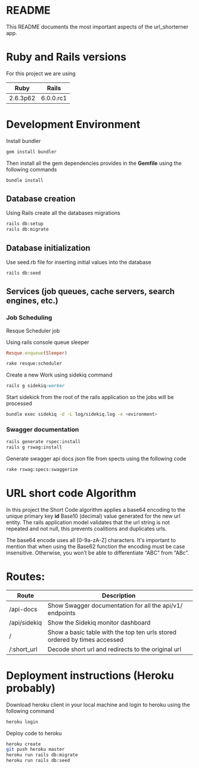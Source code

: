 # README

This README documents the most important aspects
of the url_shorterner app.

# Ruby and Rails versions

For this project we are using 

| Ruby      | Rails      | 
|:--------: |:---------: |
|2.6.3p62   |  6.0.0.rc1 |

# Development Environment

Install bundler 

```bash
gem install bundler

```

Then install all the gem dependencies provides in the
**Gemfile** using the following commands

```bash
bundle install
```

## Database creation
Using Rails create all the databases migrations


```bash
rails db:setup
rails db:migrate
```


## Database initialization

Use seed.rb file for inserting initial values into the database

```bash
rails db:seed
```

## Services (job queues, cache servers, search engines, etc.)

### Job Scheduling

Resque Scheduler job 

Using rails console queue sleeper
```ruby
Resque.enqueue(Sleeper)
```

```bash
rake resque:scheduler
```

Create a new Work using sidekiq 
command
```ruby
rails g sidekiq:worker 
```

Start sidekick from the root of the rails application
so the jobs will be processed

```bash
bundle exec sidekiq -d -L log/sidekiq.log -e <evironment>
```


### Swagger documentation 

```bash 
rails generate rspec:install
rails g rswag:install

```

Generate swagger api docs json file from spects 
using the following code

```bash
rake rswag:specs:swaggerize
```

# URL short code Algorithm

In this project the Short Code algorithm applies a base64
encoding to the unique primary key **id** Base10 (decimal) value generated 
for the new url entity. The rails application model validates that the url string 
is not repeated and not null, this prevents coalitions and duplicates urls.

The base64 encode uses all [0-9a-zA-Z] characters.
It's important to mention that when using the Base62 function 
the encoding must be case insensitive. 
Otherwise, you won’t be able to differentiate “ABC” from “ABc”.


# Routes:

| Route        | Description                                                                |
|--------------|----------------------------------------------------------------------------|
| /api-docs    |  Show Swagger documentation for all the api/v1/ endpoints                   |
| /api/sidekiq | Show the Sidekiq monitor dashboard                                         |
| /            | Show a basic table with the top ten urls stored ordered by times accessed  |
| /:short_url  | Decode short url and redirects to the original url                         |

# Deployment instructions (Heroku probably)


Download heroku client in your local machine
and login to heroku using the following command

```bash
heroku login
```

Deploy code to heroku
```bash
heroku create
git push heroku master
heroku run rails db:migrate
heroku run rails db:seed
```



